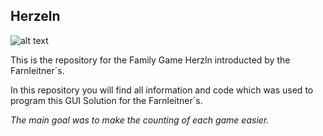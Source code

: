 ## Herzeln

![alt text]([http://url/to/img.png](https://github.com/ClemensFarnleitner/Herzeln/blob/main/360_F_448792_emQNA7ui1o7vDfSuCe5FgdvjByvi1J.jpg))

This is the repository for the Family Game Herzln introducted by the Farnleitner´s.

In this repository you will find all information and code which was used to program this GUI Solution for the Farnleitner´s.

*The main goal was to make the counting of each game easier.*
